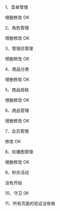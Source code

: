 1、菜单管理

增删修改  OK

2、角色管理

增删修改  OK

3、管理员管理

增删修改  OK

4、商品分类

增删修改  OK

5、商品规格

增删修改  OK

6、商品管理

增删修改  OK

7、会员管理

修改  OK

8、轮播图管理

增删修改  OK

9、秒杀活动

没有开始

10、守卫 0K

11、所有页面的验证没有做